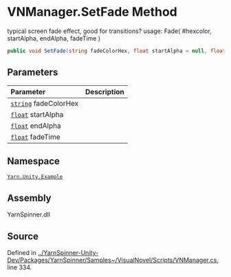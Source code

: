 <!-- This file was generated by a tool. Do not edit this file by hand. -->

# VNManager.SetFade Method
typical screen fade effect, good for transitions?
usage: Fade( #hexcolor, startAlpha, endAlpha, fadeTime
)

```csharp
public void SetFade(string fadeColorHex, float startAlpha = null, float endAlpha = null, float fadeTime = null)
```

## Parameters
|Parameter|Description|
|:---|:---|
|[`string`](https://docs.microsoft.com/dotnet/api/System.String) fadeColorHex||
|[`float`](https://docs.microsoft.com/dotnet/api/System.Single) startAlpha||
|[`float`](https://docs.microsoft.com/dotnet/api/System.Single) endAlpha||
|[`float`](https://docs.microsoft.com/dotnet/api/System.Single) fadeTime||


## Namespace
[`Yarn.Unity.Example`](/api/csharp/yarn.unity.example/README.md)

## Assembly
YarnSpinner.dll

## Source
Defined in [../YarnSpinner-Unity-Dev/Packages/YarnSpinner/Samples~/VisualNovel/Scripts/VNManager.cs](https://github.com/YarnSpinnerTool/YarnSpinner-Unity//blob/develop/Samples~/VisualNovel/Scripts/VNManager.cs#L334), line 334.
